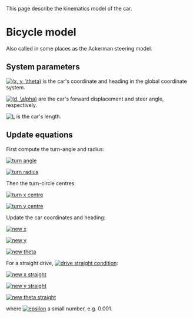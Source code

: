 This page describe the kinematics model of the car.

# Bicycle model #

Also called in some places as the Ackerman steering model.


## System parameters ##

<a href='http://www.codecogs.com/eqnedit.php?latex=(x, y, \theta)'><img src='http://latex.codecogs.com/gif.latex?(x, y, \theta)%.png' title='(x, y, \theta)' /></a> is the car's coordinate and heading in the global coordinate system.

<a href='http://www.codecogs.com/eqnedit.php?latex=(d, \alpha)'><img src='http://latex.codecogs.com/gif.latex?(d, \alpha)%.png' title='(d, \alpha)' /></a> are the car's forward displacement and steer angle, respectively.

<a href='http://www.codecogs.com/eqnedit.php?latex=L'><img src='http://latex.codecogs.com/gif.latex?L%.png' title='L' /></a> is the car's length.


## Update equations ##

First compute the turn-angle and radius:

<a href='http://www.codecogs.com/eqnedit.php?latex=\beta = \frac{d}{L} \tan \alpha'><img src='http://latex.codecogs.com/gif.latex?\beta = \frac{d}{L} \tan \alpha%.png' title='turn angle' /></a>

<a href='http://www.codecogs.com/eqnedit.php?latex=R = \frac{d}{\beta }'><img src='http://latex.codecogs.com/gif.latex?R = \frac{d}{\beta}%.png' title='turn radius' /></a>


Then the turn-circle centres:

<a href='http://www.codecogs.com/eqnedit.php?latex=c_{x} = x - \sin (\theta)\cdot R'><img src='http://latex.codecogs.com/gif.latex?c_{x} = x - \sin (\theta)\cdot R%.png' title='turn x centre' /></a>

<a href='http://www.codecogs.com/eqnedit.php?latex=c_{y} = y @plus; \cos (\theta)\cdot R'><img src='http://latex.codecogs.com/gif.latex?c_{y} = y + \cos (\theta)\cdot R%.png' title='turn y centre' /></a>


Update the car coordinates and heading:

<a href="http://www.codecogs.com/eqnedit.php?latex=x' = c_{x} @plus; \sin (\theta @plus; \beta) \cdot R"><img src="http://latex.codecogs.com/gif.latex?x' = c_{x} + \sin (\theta + \beta) \cdot R%.png" title='new x' /></a>

<a href="http://www.codecogs.com/eqnedit.php?latex=y' = c_{y} - \cos (\theta @plus; \beta) \cdot R"><img src="http://latex.codecogs.com/gif.latex?y' = c_{y} - \cos (\theta + \beta) \cdot R%.png" title='new y' /></a>

<a href="http://www.codecogs.com/eqnedit.php?latex=\theta' = (\theta @plus; \beta) \textup{mod} 2\pi"><img src="http://latex.codecogs.com/gif.latex?\theta' = (\theta + \beta) \textup{mod} 2\pi%.png" title='new theta' /></a>


For a straight drive, <a href='http://www.codecogs.com/eqnedit.php?latex=\left | \beta \right | < \epsilon'><img src='http://latex.codecogs.com/gif.latex?\left | \beta \right | < \epsilon%.png' title='drive straight condition' /></a>:

<a href="http://www.codecogs.com/eqnedit.php?latex=x' = x @plus; d \cdot \cos \theta"><img src="http://latex.codecogs.com/gif.latex?x' = x + d \cdot \cos \theta%.png" title='new x straight' /></a>

<a href="http://www.codecogs.com/eqnedit.php?latex=y' = y @plus; d \cdot \sin \theta"><img src="http://latex.codecogs.com/gif.latex?y' = y + d \cdot \sin \theta%.png" title='new y straight' /></a>

<a href="http://www.codecogs.com/eqnedit.php?latex=\theta' = (\theta @plus; \beta) \textup{mod} 2\pi"><img src="http://latex.codecogs.com/gif.latex?\theta' = (\theta + \beta) \textup{mod} 2\pi%.png" title='new theta straight' /></a>


where <a href='http://www.codecogs.com/eqnedit.php?latex=\epsilon'><img src='http://latex.codecogs.com/gif.latex?\epsilon%.png' title='epsilon' /></a> a small number, e.g. 0.001.